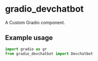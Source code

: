 
# gradio_devchatbot
A Custom Gradio component.

## Example usage

```python
import gradio as gr
from gradio_devchatbot import Devchatbot
```
